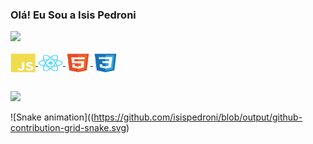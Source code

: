 ### Olá! Eu Sou a Isis Pedroni

<div>
  <a href="https://github.com/isispedroni">
  <img height="175em" src="https://github-readme-stats.vercel.app/api?username=isispedroni&show_icons=true&theme=omni&include_all_commits=true&count_private=true"/>
<!--  <img height="145em" src="https://github-readme-stats.vercel.app/api/top-langs/?username=isispedroni&layout=compact&langs_count=7&theme=omni"/> -->
 </div>

<div style="display: inline_block"><br>
  <img align="center" alt="isis-Js" height="30" width="40" src="https://raw.githubusercontent.com/devicons/devicon/master/icons/javascript/javascript-plain.svg">
    <img align="center" alt="isis-React" height="30" width="40" src="https://raw.githubusercontent.com/devicons/devicon/master/icons/react/react-original.svg">
  <img align="center" alt="isis-HTML" height="30" width="40" src="https://raw.githubusercontent.com/devicons/devicon/master/icons/html5/html5-original.svg">
  <img align="center" alt="isis-CSS" height="30" width="40" src="https://raw.githubusercontent.com/devicons/devicon/master/icons/css3/css3-original.svg">
</div>

   ##
  
<div> 
  <a href="https://www.linkedin.com/in/%C3%ADsis-pedroni/" target="_blank"><img src="https://img.shields.io/badge/LinkedIn-0077B5?style=for-the-badge&logo=linkedin&logoColor=white" target="_blank"></a> 
 
![Snake animation]((https://github.com/isispedroni/blob/output/github-contribution-grid-snake.svg)
    
</div>

  
  

 

